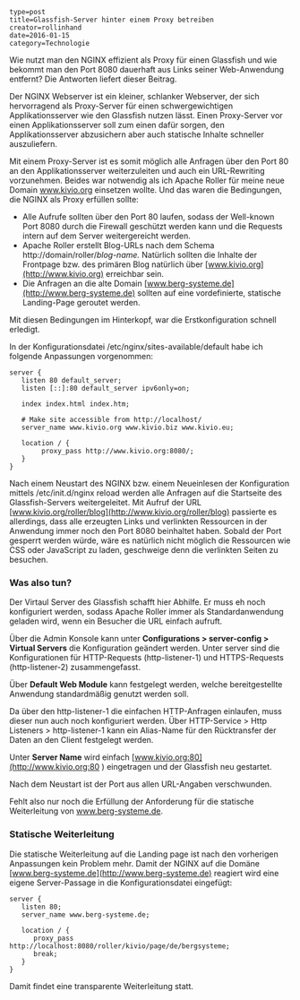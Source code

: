 ~~~~~~
type=post
title=Glassfish-Server hinter einem Proxy betreiben
creator=rollinhand
date=2016-01-15
category=Technologie
~~~~~~
Wie nutzt man den NGINX effizient als Proxy für einen Glassfish und wie bekommt man den 
Port 8080 dauerhaft aus Links seiner Web-Anwendung entfernt? Die Antworten liefert dieser Beitrag.
<!--more-->
Der NGINX Webserver ist ein kleiner, schlanker Webserver, der sich hervorragend als Proxy-Server 
für einen schwergewichtigen Applikationsserver wie den Glassfish nutzen lässt. Einen 
Proxy-Server vor einen Applikationsserver soll zum einen dafür sorgen, den Applikationsserver 
abzusichern aber auch statische Inhalte schneller auszuliefern.

Mit einem Proxy-Server ist es somit möglich alle Anfragen über den Port 80 an den 
Applikationsserver weiterzuleiten und auch ein URL-Rewriting vorzunehmen. Beides war 
notwendig als ich Apache Roller für meine neue Domain www.kivio.org einsetzen wollte. 
Und das waren die Bedingungen, die NGINX als Proxy erfüllen sollte:

* Alle Aufrufe sollten über den Port 80 laufen, sodass der Well-known Port 8080 durch die Firewall geschützt werden kann und die Requests intern auf dem Server weitergereicht werden.
* Apache Roller erstellt Blog-URLs nach dem Schema http://domain/roller/*blog-name.* Natürlich sollten die Inhalte der Frontpage bzw. des primären Blog natürlich über [www.kivio.org](http://www.kivio.org) erreichbar sein.
* Die Anfragen an die alte Domain [www.berg-systeme.de](http://www.berg-systeme.de) sollten auf eine vordefinierte, statische Landing-Page geroutet werden.

Mit diesen Bedingungen im Hinterkopf, war die Erstkonfiguration schnell erledigt.

In der Konfigurationsdatei /etc/nginx/sites-available/default habe ich folgende Anpassungen vorgenommen:

```
server {
   listen 80 default_server;
   listen [::]:80 default_server ipv6only=on;

   index index.html index.htm;

   # Make site accessible from http://localhost/
   server_name www.kivio.org www.kivio.biz www.kivio.eu;

   location / {
        proxy_pass http://www.kivio.org:8080/;
   }
}
```

Nach einem Neustart des NGINX bzw. einem Neueinlesen der Konfiguration mittels /etc/init.d/nginx 
reload werden alle Anfragen auf die Startseite des Glassfish-Servers weitergeleitet. 
Mit Aufruf der URL [www.kivio.org/roller/blog](http://www.kivio.org/roller/blog) passierte es allerdings, 
dass alle erzeugten Links und verlinkten Ressourcen in der Anwendung immer noch den 
Port 8080 beinhaltet haben. Sobald der Port gesperrt werden würde, wäre es natürlich nicht 
möglich die Ressourcen wie CSS oder JavaScript zu laden, geschweige denn die verlinkten Seiten zu besuchen.

### Was also tun?
Der Virtaul Server des Glassfish schafft hier Abhilfe. Er muss eh noch konfiguriert werden, 
sodass Apache Roller immer als Standardanwendung geladen wird, wenn ein Besucher die URL einfach aufruft.

Über die Admin Konsole kann unter **Configurations &gt; server-config &gt; Virtual Servers** 
die Konfiguration geändert werden. Unter server sind die Konfigurationen für 
HTTP-Requests (http-listener-1) und HTTPS-Requests (http-listener-2) zusammengefasst.

Über **Default Web Module** kann festgelegt werden, welche bereitgestellte Anwendung 
standardmäßig genutzt werden soll.

Da über den http-listener-1 die einfachen HTTP-Anfragen einlaufen, muss dieser nun auch 
noch konfiguriert werden. Über HTTP-Service > Http Listeners > http-listener-1 kann 
ein Alias-Name für den Rücktransfer der Daten an den Client festgelegt werden.

Unter **Server Name** wird einfach [www.kivio.org:80](http://www.kivio.org:80 ) 
eingetragen und der Glassfish neu gestartet.

Nach dem Neustart ist der Port aus allen URL-Angaben verschwunden.

Fehlt also nur noch die Erfüllung der Anforderung für die statische Weiterleitung von www.berg-systeme.de.

### Statische Weiterleitung
Die statische Weiterleitung auf die Landing page ist nach den vorherigen Anpassungen 
kein Problem mehr. Damit der NGINX auf die Domäne [www.berg-systeme.de](http://www.berg-systeme.de) 
reagiert wird eine eigene Server-Passage in die Konfigurationsdatei eingefügt:

```
server {
   listen 80;
   server_name www.berg-systeme.de;

   location / {
      proxy_pass http://localhost:8080/roller/kivio/page/de/bergsysteme;
      break;
   }
}
```

Damit findet eine transparente Weiterleitung statt.
